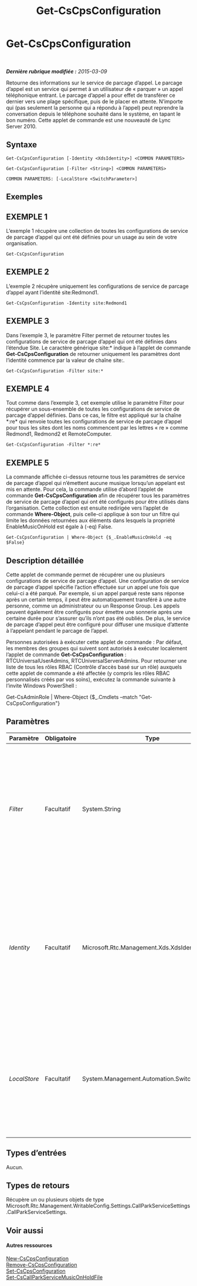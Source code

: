 ﻿---
title: Get-CsCpsConfiguration
TOCTitle: Get-CsCpsConfiguration
ms:assetid: d81ee8fe-d02b-4f60-a4d5-6aa84f65d156
ms:mtpsurl: https://technet.microsoft.com/fr-fr/library/Gg398948(v=OCS.15)
ms:contentKeyID: 49299007
ms.date: 05/20/2016
mtps_version: v=OCS.15
ms.translationtype: HT
---

# Get-CsCpsConfiguration

 

_**Dernière rubrique modifiée :** 2015-03-09_

Retourne des informations sur le service de parcage d’appel. Le parcage d’appel est un service qui permet à un utilisateur de « parquer » un appel téléphonique entrant. Le parcage d’appel a pour effet de transférer ce dernier vers une plage spécifique, puis de le placer en attente. N’importe qui (pas seulement la personne qui a répondu à l’appel) peut reprendre la conversation depuis le téléphone souhaité dans le système, en tapant le bon numéro. Cette applet de commande est une nouveauté de Lync Server 2010.

## Syntaxe

    Get-CsCpsConfiguration [-Identity <XdsIdentity>] <COMMON PARAMETERS>

    Get-CsCpsConfiguration [-Filter <String>] <COMMON PARAMETERS>

    COMMON PARAMETERS: [-LocalStore <SwitchParameter>]

## Exemples

## EXEMPLE 1

L’exemple 1 récupère une collection de toutes les configurations de service de parcage d’appel qui ont été définies pour un usage au sein de votre organisation.

    Get-CsCpsConfiguration

## EXEMPLE 2

L’exemple 2 récupère uniquement les configurations de service de parcage d’appel ayant l’identité site:Redmond1.

    Get-CsCpsConfiguration -Identity site:Redmond1

## EXEMPLE 3

Dans l’exemple 3, le paramètre Filter permet de retourner toutes les configurations de service de parcage d’appel qui ont été définies dans l’étendue Site. Le caractère générique site:\* indique à l’applet de commande **Get-CsCpsConfiguration** de retourner uniquement les paramètres dont l’identité commence par la valeur de chaîne site:.

    Get-CsCpsConfiguration -Filter site:*

## EXEMPLE 4

Tout comme dans l’exemple 3, cet exemple utilise le paramètre Filter pour récupérer un sous-ensemble de toutes les configurations de service de parcage d’appel définies. Dans ce cas, le filtre est appliqué sur la chaîne \*:re\* qui renvoie toutes les configurations de service de parcage d’appel pour tous les sites dont les noms commencent par les lettres « re » comme Redmond1, Redmond2 et RemoteComputer.

    Get-CsCpsConfiguration -Filter *:re*

## EXEMPLE 5

La commande affichée ci-dessus retourne tous les paramètres de service de parcage d’appel qui n’émettent aucune musique lorsqu’un appelant est mis en attente. Pour cela, la commande utilise d’abord l’applet de commande **Get-CsCpsConfiguration** afin de récupérer tous les paramètres de service de parcage d’appel qui ont été configurés pour être utilisés dans l’organisation. Cette collection est ensuite redirigée vers l’applet de commande **Where-Object**, puis celle-ci applique à son tour un filtre qui limite les données retournées aux éléments dans lesquels la propriété EnableMusicOnHold est égale à (-eq) False.

    Get-CsCpsConfiguration | Where-Object {$_.EnableMusicOnHold -eq $False}

## Description détaillée

Cette applet de commande permet de récupérer une ou plusieurs configurations de service de parcage d’appel. Une configuration de service de parcage d’appel spécifie l’action effectuée sur un appel une fois que celui-ci a été parqué. Par exemple, si un appel parqué reste sans réponse après un certain temps, il peut être automatiquement transféré à une autre personne, comme un administrateur ou un Response Group. Les appels peuvent également être configurés pour émettre une sonnerie après une certaine durée pour s’assurer qu’ils n’ont pas été oubliés. De plus, le service de parcage d’appel peut être configuré pour diffuser une musique d’attente à l’appelant pendant le parcage de l’appel.

Personnes autorisées à exécuter cette applet de commande : Par défaut, les membres des groupes qui suivent sont autorisés à exécuter localement l’applet de commande **Get-CsCpsConfiguration** : RTCUniversalUserAdmins, RTCUniversalServerAdmins. Pour retourner une liste de tous les rôles RBAC (Contrôle d’accès basé sur un rôle) auxquels cette applet de commande a été affectée (y compris les rôles RBAC personnalisés créés par vos soins), exécutez la commande suivante à l’invite Windows PowerShell :

Get-CsAdminRole | Where-Object {$\_.Cmdlets –match "Get-CsCpsConfiguration"}

## Paramètres


<table>
<colgroup>
<col style="width: 25%" />
<col style="width: 25%" />
<col style="width: 25%" />
<col style="width: 25%" />
</colgroup>
<thead>
<tr class="header">
<th>Paramètre</th>
<th>Obligatoire</th>
<th>Type</th>
<th>Description</th>
</tr>
</thead>
<tbody>
<tr class="odd">
<td><p><em>Filter</em></p></td>
<td><p>Facultatif</p></td>
<td><p>System.String</p></td>
<td><p>Vous permet d’effectuer une recherche par caractères génériques afin d’extraire uniquement les configurations dont les valeurs Identity correspondent à la chaîne à caractère générique.</p></td>
</tr>
<tr class="even">
<td><p><em>Identity</em></p></td>
<td><p>Facultatif</p></td>
<td><p>Microsoft.Rtc.Management.Xds.XdsIdentity</p></td>
<td><p>Identificateur unique de la configuration de service de parcage d’appel que vous souhaitez récupérer. Cet identificateur sera de type Global ou site:&lt;nom_site&gt;, où &lt;nom_site&gt; est le nom du site auquel la configuration s’applique.</p></td>
</tr>
<tr class="odd">
<td><p><em>LocalStore</em></p></td>
<td><p>Facultatif</p></td>
<td><p>System.Management.Automation.SwitchParameter</p></td>
<td><p>Extrait les informations sur le service de parcage d’appel du réplica local du magasin central de gestion et non du magasin central de gestion proprement dit.</p></td>
</tr>
</tbody>
</table>


## Types d’entrées

Aucun.

## Types de retours

Récupère un ou plusieurs objets de type Microsoft.Rtc.Management.WritableConfig.Settings.CallParkServiceSettings.CallParkServiceSettings.

## Voir aussi

#### Autres ressources

[New-CsCpsConfiguration](new-cscpsconfiguration.md)  
[Remove-CsCpsConfiguration](remove-cscpsconfiguration.md)  
[Set-CsCpsConfiguration](set-cscpsconfiguration.md)  
[Set-CsCallParkServiceMusicOnHoldFile](set-cscallparkservicemusiconholdfile.md)

